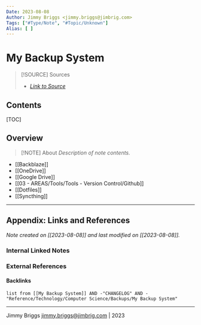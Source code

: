 ```yaml
---
Date: 2023-08-08
Author: Jimmy Briggs <jimmy.briggs@jimbrig.com>
Tags: ["#Type/Note", "#Topic/Unknown"]
Alias: [ ]
---
```


# My Backup System

> [!SOURCE] Sources
> - *[Link to Source]()*

## Contents

[TOC]

## Overview

> [!NOTE] About
> *Description of note contents.*

- [[Backblaze]]
- [[OneDrive]]
- [[Google Drive]]
- [[03 - AREAS/Tools/Tools - Version Control/Github]]
- [[Dotfiles]]
- [[Syncthing]]

***

## Appendix: Links and References

*Note created on [[2023-08-08]] and last modified on [[2023-08-08]].*

### Internal Linked Notes

### External References

#### Backlinks

```dataview
list from [[My Backup System]] AND -"CHANGELOG" AND -"Reference/Technology/Computer Science/Backups/My Backup System"
```


***

Jimmy Briggs <jimmy.briggs@jimbrig.com> | 2023

